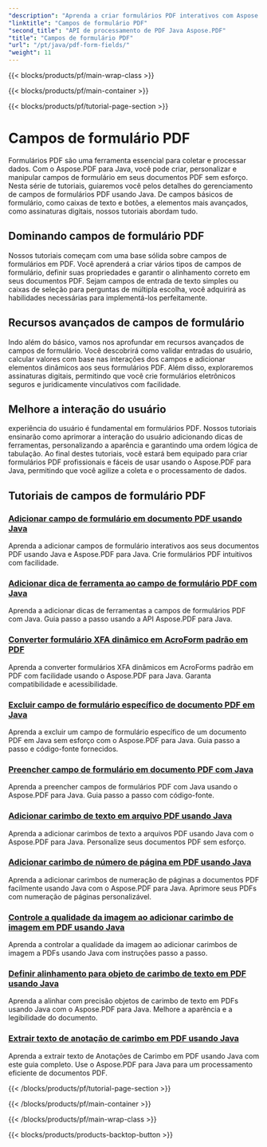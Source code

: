 ```yaml
---
"description": "Aprenda a criar formulários PDF interativos com Aspose.PDF para Java. Tutoriais completos para manipulação eficiente de campos de formulário."
"linktitle": "Campos de formulário PDF"
"second_title": "API de processamento de PDF Java Aspose.PDF"
"title": "Campos de formulário PDF"
"url": "/pt/java/pdf-form-fields/"
"weight": 11
---
```


{{< blocks/products/pf/main-wrap-class >}}

{{< blocks/products/pf/main-container >}}

{{< blocks/products/pf/tutorial-page-section >}}

# Campos de formulário PDF


Formulários PDF são uma ferramenta essencial para coletar e processar dados. Com o Aspose.PDF para Java, você pode criar, personalizar e manipular campos de formulário em seus documentos PDF sem esforço. Nesta série de tutoriais, guiaremos você pelos detalhes do gerenciamento de campos de formulários PDF usando Java. De campos básicos de formulário, como caixas de texto e botões, a elementos mais avançados, como assinaturas digitais, nossos tutoriais abordam tudo.

## Dominando campos de formulário PDF

Nossos tutoriais começam com uma base sólida sobre campos de formulários em PDF. Você aprenderá a criar vários tipos de campos de formulário, definir suas propriedades e garantir o alinhamento correto em seus documentos PDF. Sejam campos de entrada de texto simples ou caixas de seleção para perguntas de múltipla escolha, você adquirirá as habilidades necessárias para implementá-los perfeitamente.

## Recursos avançados de campos de formulário

Indo além do básico, vamos nos aprofundar em recursos avançados de campos de formulário. Você descobrirá como validar entradas do usuário, calcular valores com base nas interações dos campos e adicionar elementos dinâmicos aos seus formulários PDF. Além disso, exploraremos assinaturas digitais, permitindo que você crie formulários eletrônicos seguros e juridicamente vinculativos com facilidade.

## Melhore a interação do usuário

experiência do usuário é fundamental em formulários PDF. Nossos tutoriais ensinarão como aprimorar a interação do usuário adicionando dicas de ferramentas, personalizando a aparência e garantindo uma ordem lógica de tabulação. Ao final destes tutoriais, você estará bem equipado para criar formulários PDF profissionais e fáceis de usar usando o Aspose.PDF para Java, permitindo que você agilize a coleta e o processamento de dados.

## Tutoriais de campos de formulário PDF
### [Adicionar campo de formulário em documento PDF usando Java](./add-form-field-in-pdf-document-using-java/)
Aprenda a adicionar campos de formulário interativos aos seus documentos PDF usando Java e Aspose.PDF para Java. Crie formulários PDF intuitivos com facilidade.
### [Adicionar dica de ferramenta ao campo de formulário PDF com Java](./add-tooltip-to-pdf-form-field-with-java/)
Aprenda a adicionar dicas de ferramentas a campos de formulários PDF com Java. Guia passo a passo usando a API Aspose.PDF para Java.
### [Converter formulário XFA dinâmico em AcroForm padrão em PDF](./convert-dynamic-xfa-form-to-standard-acroform-in-pdf/)
Aprenda a converter formulários XFA dinâmicos em AcroForms padrão em PDF com facilidade usando o Aspose.PDF para Java. Garanta compatibilidade e acessibilidade.
### [Excluir campo de formulário específico de documento PDF em Java](./delete-particular-form-field-from-pdf-document-in-java/)
Aprenda a excluir um campo de formulário específico de um documento PDF em Java sem esforço com o Aspose.PDF para Java. Guia passo a passo e código-fonte fornecidos.
### [Preencher campo de formulário em documento PDF com Java](./fill-form-field-in-pdf-document-with-java/)
Aprenda a preencher campos de formulários PDF com Java usando o Aspose.PDF para Java. Guia passo a passo com código-fonte.
### [Adicionar carimbo de texto em arquivo PDF usando Java](./adding-text-stamp-in-pdf-file-using-java/)
Aprenda a adicionar carimbos de texto a arquivos PDF usando Java com o Aspose.PDF para Java. Personalize seus documentos PDF sem esforço.
### [Adicionar carimbo de número de página em PDF usando Java](./add-page-number-stamp-in-pdf-using-java/)
Aprenda a adicionar carimbos de numeração de páginas a documentos PDF facilmente usando Java com o Aspose.PDF para Java. Aprimore seus PDFs com numeração de páginas personalizável.
### [Controle a qualidade da imagem ao adicionar carimbo de imagem em PDF usando Java](./control-image-quality-when-adding-image-stamp-in-pdf-using-java/)
Aprenda a controlar a qualidade da imagem ao adicionar carimbos de imagem a PDFs usando Java com instruções passo a passo.
### [Definir alinhamento para objeto de carimbo de texto em PDF usando Java](./define-alignment-for-text-stamp-object-in-pdf-using-java/)
Aprenda a alinhar com precisão objetos de carimbo de texto em PDFs usando Java com o Aspose.PDF para Java. Melhore a aparência e a legibilidade do documento.
### [Extrair texto de anotação de carimbo em PDF usando Java](./extract-text-from-stamp-annotation-in-pdf-using-java/)
Aprenda a extrair texto de Anotações de Carimbo em PDF usando Java com este guia completo. Use o Aspose.PDF para Java para um processamento eficiente de documentos PDF.

{{< /blocks/products/pf/tutorial-page-section >}}

{{< /blocks/products/pf/main-container >}}

{{< /blocks/products/pf/main-wrap-class >}}

{{< blocks/products/products-backtop-button >}}